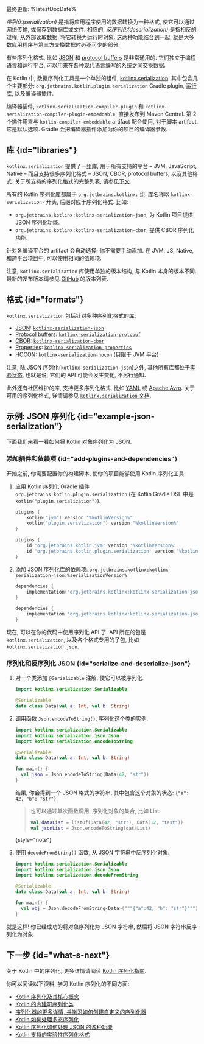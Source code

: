 [//]: # (title: 序列化)

最终更新: %latestDocDate%

_序列化(serialization)_ 是指将应用程序使用的数据转换为一种格式, 使它可以通过网络传输, 或保存到数据库或文件.
相应的, _反序列化(deserialization)_ 是指相反的过程, 从外部读取数据, 将它转换为运行时对象.
这两种功能结合到一起, 就是大多数应用程序与第三方交换数据时必不可少的部分.

有些序列化格式, 比如
[JSON](https://www.json.org/json-en.html)
和
[protocol buffers](https://developers.google.com/protocol-buffers)
是非常通用的.
它们独立于编程语言和运行平台, 可以用来在各种现代语言编写的系统之间交换数据.

在 Kotlin 中, 数据序列化工具是一个单独的组件,
[kotlinx.serialization](https://github.com/Kotlin/kotlinx.serialization).
其中包含几个主要部分:
`org.jetbrains.kotlin.plugin.serialization` Gradle plugin, [运行库](#libraries),
以及编译器插件.

编译器插件, `kotlinx-serialization-compiler-plugin` 和 `kotlinx-serialization-compiler-plugin-embeddable`,
直接发布到 Maven Central.
第 2 个插件用来与 `kotlin-compiler-embeddable` artifact 配合使用, 对于脚本 artifact, 它是默认选项.
Gradle 会把编译器插件添加为你的项目的编译器参数.

## 库 {id="libraries"}

`kotlinx.serialization` 提供了一组库, 用于所有支持的平台 – JVM, JavaScript, Native –
而且支持很多序列化格式 – JSON, CBOR, protocol buffers, 以及其他格式.
关于所支持的序列化格式的完整列表, 请参见[下文](#formats).

所有的 Kotlin 序列化库都属于 `org.jetbrains.kotlinx:` 组.
库名称以 `kotlinx-serialization-` 开头, 后缀对应于序列化格式.
比如:
* `org.jetbrains.kotlinx:kotlinx-serialization-json`,
  为 Kotlin 项目提供 JSON 序列化功能.
* `org.jetbrains.kotlinx:kotlinx-serialization-cbor`,
  提供 CBOR 序列化功能.

针对各编译平台的 artifact 会自动选择; 你不需要手动添加.
在 JVM, JS, Native, 和跨平台项目中, 可以使用相同的依赖项.

注意, `kotlinx.serialization` 库使用单独的版本结构, 与 Kotlin 本身的版本不同.
最新的发布版本请参见
[GitHub](https://github.com/Kotlin/kotlinx.serialization/releases)
的版本列表.

## 格式 {id="formats"}

`kotlinx.serialization` 包括针对多种序列化格式的库:

* [JSON](https://www.json.org/):
  [`kotlinx-serialization-json`](https://github.com/Kotlin/kotlinx.serialization/blob/master/formats/README.md#json)
* [Protocol buffers](https://developers.google.com/protocol-buffers):
  [`kotlinx-serialization-protobuf`](https://github.com/Kotlin/kotlinx.serialization/blob/master/formats/README.md#protobuf)
* [CBOR](https://cbor.io/):
  [`kotlinx-serialization-cbor`](https://github.com/Kotlin/kotlinx.serialization/blob/master/formats/README.md#cbor)
* [Properties](https://en.wikipedia.org/wiki/.properties):
  [`kotlinx-serialization-properties`](https://github.com/Kotlin/kotlinx.serialization/blob/master/formats/README.md#properties)
* [HOCON](https://github.com/lightbend/config/blob/master/HOCON.md):
  [`kotlinx-serialization-hocon`](https://github.com/Kotlin/kotlinx.serialization/blob/master/formats/README.md#hocon) (只限于 JVM 平台)

注意, 除 JSON 序列化(`kotlinx-serialization-json`)之外, 其他所有库都处于[实验状态](components-stability.md),
也就是说, 它们的 API 可能会发生变化, 不另行通知.

此外还有社区维护的库, 支持更多序列化格式, 比如 [YAML](https://yaml.org/) 或 [Apache Avro](https://avro.apache.org/).
关于可用的序列化格式, 详情请参见 [`kotlinx.serialization` 文档](https://github.com/Kotlin/kotlinx.serialization/blob/master/formats/README.md).

## 示例: JSON 序列化 {id="example-json-serialization"}

下面我们来看一看如何将 Kotlin 对象序列化为 JSON.

### 添加插件和依赖项 {id="add-plugins-and-dependencies"}

开始之前, 你需要配置你的构建脚本, 使你的项目能够使用 Kotlin 序列化工具:

1. 应用 Kotlin 序列化 Gradle 插件 `org.jetbrains.kotlin.plugin.serialization`
(在 Kotlin Gradle DSL 中是 `kotlin("plugin.serialization")`).

    <tabs group="build-script">
    <tab title="Kotlin" group-key="kotlin">

    ```kotlin
    plugins {
        kotlin("jvm") version "%kotlinVersion%"
        kotlin("plugin.serialization") version "%kotlinVersion%"
    }
    ```

    </tab>
    <tab title="Groovy" group-key="groovy">

    ```groovy
    plugins {
        id 'org.jetbrains.kotlin.jvm' version '%kotlinVersion%'
        id 'org.jetbrains.kotlin.plugin.serialization' version '%kotlinVersion%'
    }
    ```

    </tab>
    </tabs>

2. 添加 JSON 序列化库的依赖项:
`org.jetbrains.kotlinx:kotlinx-serialization-json:%serializationVersion%`

    <tabs group="build-script">
    <tab title="Kotlin" group-key="kotlin">

    ```kotlin
    dependencies {
        implementation("org.jetbrains.kotlinx:kotlinx-serialization-json:%serializationVersion%")
    }
    ```

    </tab>
    <tab title="Groovy" group-key="groovy">

    ```groovy
    dependencies {
        implementation 'org.jetbrains.kotlinx:kotlinx-serialization-json:%serializationVersion%'
    }
    ```

    </tab>
    </tabs>

现在, 可以在你的代码中使用序列化 API 了.
API 所在的包是 `kotlinx.serialization`, 以及各个格式专用的子包, 比如 `kotlinx.serialization.json`.

### 序列化和反序列化 JSON {id="serialize-and-deserialize-json"}

1. 对一个类添加 `@Serializable` 注解, 使它可以被序列化.

    ```kotlin
    import kotlinx.serialization.Serializable

    @Serializable
    data class Data(val a: Int, val b: String)
    ```

2. 调用函数 `Json.encodeToString()`, 序列化这个类的实例.

    ```kotlin
    import kotlinx.serialization.Serializable
    import kotlinx.serialization.json.Json
    import kotlinx.serialization.encodeToString

    @Serializable
    data class Data(val a: Int, val b: String)

    fun main() {
      val json = Json.encodeToString(Data(42, "str"))
    }
    ```

    结果, 你会得到一个 JSON 格式的字符串, 其中包含这个对象的状态: `{"a": 42, "b": "str"}`

    > 也可以通过单次函数调用, 序列化对象的集合, 比如 List:
    >
    > ```kotlin
    > val dataList = listOf(Data(42, "str"), Data(12, "test"))
    > val jsonList = Json.encodeToString(dataList)
    > ```
    >
    {style="note"}

3. 使用 `decodeFromString()` 函数, 从 JSON 字符串中反序列化对象:

    ```kotlin
    import kotlinx.serialization.Serializable
    import kotlinx.serialization.json.Json
    import kotlinx.serialization.decodeFromString

    @Serializable
    data class Data(val a: Int, val b: String)

    fun main() {
      val obj = Json.decodeFromString<Data>("""{"a":42, "b": "str"}""")
    }
    ```

就是这样! 你已经成功的将对象序列化为 JSON 字符串, 然后将 JSON 字符串反序列化为对象.

## 下一步 {id="what-s-next"}

关于 Kotlin 中的序列化, 更多详情请阅读
[Kotlin 序列化指南](https://github.com/Kotlin/kotlinx.serialization/blob/master/docs/serialization-guide.md).

你可以阅读以下资料, 学习 Kotlin 序列化的不同方面:

* [Kotlin 序列化及其核心概念](https://github.com/Kotlin/kotlinx.serialization/blob/master/docs/basic-serialization.md)
* [Kotlin 的内建可序列化类](https://github.com/Kotlin/kotlinx.serialization/blob/master/docs/builtin-classes.md)
* [序列化器的更多详情, 并学习如何创建自定义的序列化器](https://github.com/Kotlin/kotlinx.serialization/blob/master/docs/serializers.md)
* [Kotlin 如何处理多态序列化](https://github.com/Kotlin/kotlinx.serialization/blob/master/docs/polymorphism.md#open-polymorphism)
* [Kotlin 序列化如何处理 JSON 的各种功能](https://github.com/Kotlin/kotlinx.serialization/blob/master/docs/json.md#json-elements)
* [Kotlin 支持的实验性序列化格式](https://github.com/Kotlin/kotlinx.serialization/blob/master/docs/formats.md)

